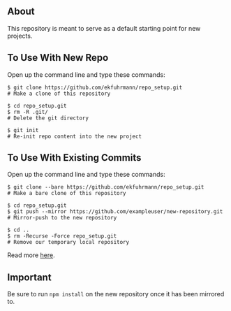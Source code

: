 ## About
This repository is meant to serve as a default starting point for new projects.

## To Use With New Repo
Open up the command line and type these commands:</li>
```command
$ git clone https://github.com/ekfuhrmann/repo_setup.git
# Make a clone of this repository
```
```command
$ cd repo_setup.git
$ rm -R .git/
# Delete the git directory
```
```command
$ git init
# Re-init repo content into the new project
```


## To Use With Existing Commits
Open up the command line and type these commands:</li>
```command
$ git clone --bare https://github.com/ekfuhrmann/repo_setup.git
# Make a bare clone of this repository
```
```command
$ cd repo_setup.git
$ git push --mirror https://github.com/exampleuser/new-repository.git
# Mirror-push to the new repository
```
```command
$ cd ..
$ rm -Recurse -Force repo_setup.git
# Remove our temporary local repository
```

Read more <a href="https://help.github.com/articles/duplicating-a-repository/">here</a>.

## Important
Be sure to run `npm install` on the new repository once it has been mirrored to.
